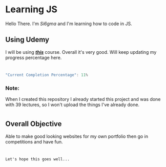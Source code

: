 # Learning JS
Hello There. I'm *Si6gma* and I'm learning how to code in JS.
## Using Udemy
I will be using [***this***](https://www.udemy.com/course/the-complete-javascript-course/) course. Overall it's very good. Will keep updating my progress percentage here.
#
```cs
"Current Completion Percentage": 11%
```

### Note:
When I created this repository I already started this project and was done with 39 lectures, so I won't upload the things I've already done.
#
## Overall Objective
Able to make good looking websites for my own portfolio then go in competitions and have fun.
#
```
Let's hope this goes well...
````